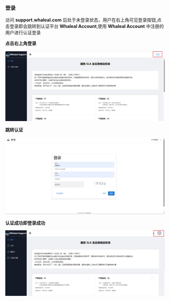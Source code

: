 ### 登录

访问 __support.whaleal.com__ 后处于未登录状态，用户在右上角可见登录按钮,点击登录即会跳转到认证平台 __Whaleal Account__,使用 __Whaleal Account__ 中注册的用户进行认证登录

__点击右上角登录__

![loginPage.png](../../images/whaleal-support/login-page.png)

__跳转认证__

![authentication.png](../../images/whaleal-support/authentication.png)

__认证成功即登录成功__

![authenticationSuccessful.png](../../images/whaleal-support/authentication-successful.png)

